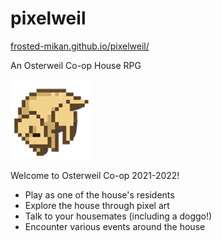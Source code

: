 # pixelweil
[frosted-mikan.github.io/pixelweil/](frosted-mikan.github.io/pixelweil/)

An Osterweil Co-op House RPG

![rosie](/icon/icon.png)

Welcome to Osterweil Co-op 2021-2022! 

* Play as one of the house's residents
* Explore the house through pixel art
* Talk to your housemates (including a doggo!)
* Encounter various events around the house
